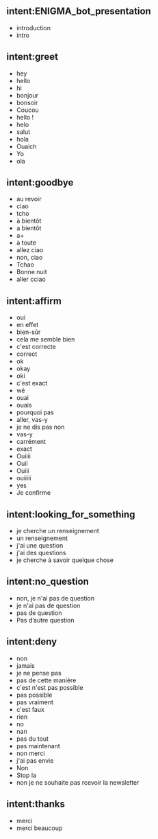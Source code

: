 ## intent:ENIGMA_bot_presentation
- introduction
- intro

## intent:greet
- hey
- hello
- hi
- bonjour
- bonsoir
- Coucou
- hello !
- helo
- salut
- hola
- Ouaich
- Yo
- ola

## intent:goodbye
- au revoir
- ciao
- tcho
- à bientôt
- a bientôt
- a+
- à toute
- allez ciao
- non, ciao
- Tchao
- Bonne nuit
- aller cciao

## intent:affirm
- oui
- en effet
- bien-sûr
- cela me semble bien
- c'est correcte
- correct
- ok
- okay
- oki
- c'est exact
- wé
- ouai
- ouais
- pourquoi pas
- aller, vas-y
- je ne dis pas non
- vas-y
- carrément
- exact
- Ouiiii
- Ouii
- Ouiii
- ouiiiii
- yes
- Je confirme

## intent:looking_for_something
- je cherche un renseignement
- un renseignement
- j'ai une question
- j'ai des questions
- je cherche à savoir quelque chose

## intent:no_question
- non, je n'ai pas de question
- je n'ai pas de question
- pas de question
- Pas d’autre question

## intent:deny
- non
- jamais
- je ne pense pas
- pas de cette manière
- c'est n'est pas possible
- pas possible
- pas vraiment
- c'est faux
- rien
- no
- nan
- pas du tout
- pas maintenant
- non merci
- j'ai pas envie
- Non
- Stop la
- non je ne souhaite pas rcevoir la newsletter

## intent:thanks
- merci
- merci beaucoup
